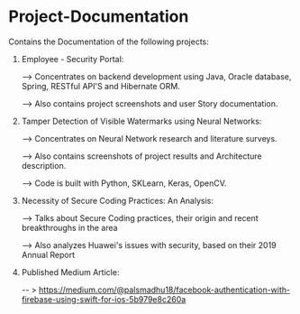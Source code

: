 # Project-Documentation
Contains the Documentation of the following projects:
1. Employee - Security Portal:

     --> Concentrates on backend development using Java, Oracle database, Spring, RESTful API'S and Hibernate ORM. 
 
     --> Also contains project screenshots and user Story documentation.
 
2. Tamper Detection of Visible Watermarks using Neural Networks:

     --> Concentrates on Neural Network research and literature surveys.
 
     --> Also contains screenshots of project results and Architecture description.
 
     --> Code is built with Python, SKLearn, Keras, OpenCV.
     
3. Necessity of Secure Coding Practices: An Analysis:

     --> Talks about Secure Coding practices, their origin and recent breakthroughs in the area
     
     --> Also analyzes Huawei's issues with security, based on their 2019 Annual Report
     
     
4. Published Medium Article: 

     -- > https://medium.com/@palsmadhu18/facebook-authentication-with-firebase-using-swift-for-ios-5b979e8c260a
